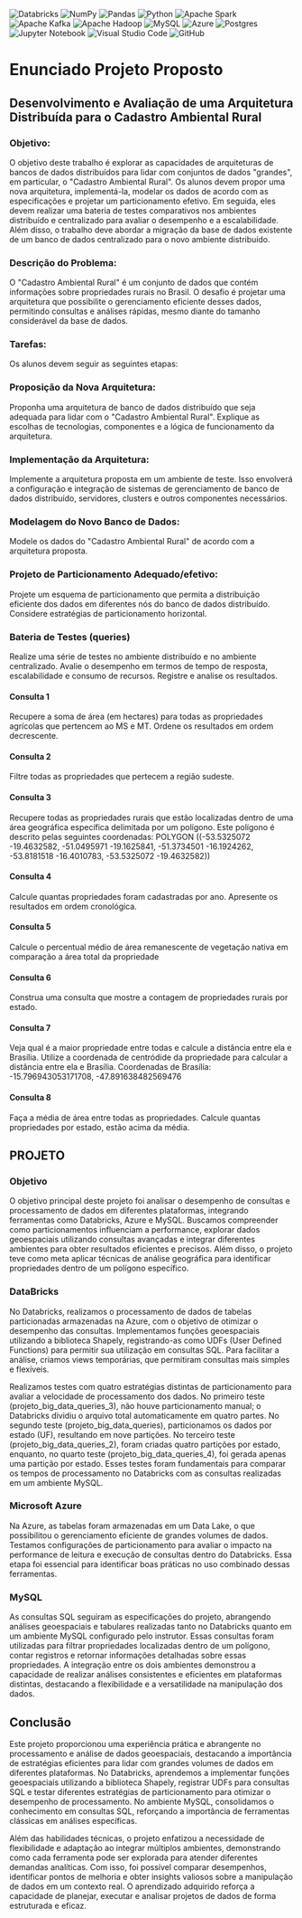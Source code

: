 ![Databricks](https://img.shields.io/badge/databricks-222832?style=for-the-badge&logo=databricks)
![NumPy](https://img.shields.io/badge/numpy-%23013243.svg?style=for-the-badge&logo=numpy&logoColor=white)
![Pandas](https://img.shields.io/badge/pandas-%23150458.svg?style=for-the-badge&logo=pandas&logoColor=white)
![Python](https://img.shields.io/badge/python-3670A0?style=for-the-badge&logo=python&logoColor=ffdd54)
![Apache Spark](https://img.shields.io/badge/Apache%20Spark-FDEE21?style=for-the-badge&logo=apachespark&logoColor=black)
![Apache Kafka](https://img.shields.io/badge/Apache%20Kafka-000?style=for-the-badge&logo=apachekafka)
![Apache Hadoop](https://img.shields.io/badge/Apache%20Hadoop-66CCFF?style=for-the-badge&logo=apachehadoop&logoColor=black)
![MySQL](https://img.shields.io/badge/mysql-4479A1.svg?style=for-the-badge&logo=mysql&logoColor=white)
![Azure](https://img.shields.io/badge/azure-%230072C6.svg?style=for-the-badge&logo=microsoftazure&logoColor=white)
![Postgres](https://img.shields.io/badge/postgres-%23316192.svg?style=for-the-badge&logo=postgresql&logoColor=white)
![Jupyter Notebook](https://img.shields.io/badge/jupyter-white?style=for-the-badge&logo=jupyter&logoColor=orange)
![Visual Studio Code](https://img.shields.io/badge/Visual%20Studio%20Code-0078d7.svg?style=for-the-badge&logo=visual-studio-code&logoColor=white)
![GitHub](https://img.shields.io/badge/github-%23121011.svg?style=for-the-badge&logo=github&logoColor=white)

# Enunciado Projeto Proposto

## Desenvolvimento e Avaliação de uma Arquitetura Distribuída para o Cadastro Ambiental Rural

### Objetivo:
O objetivo deste trabalho é explorar as capacidades de arquiteturas de bancos de dados distribuídos para lidar com conjuntos de dados "grandes", em particular, o "Cadastro Ambiental Rural". Os alunos devem propor uma nova arquitetura, implementá-la, modelar os dados de acordo com as especificações e projetar um particionamento efetivo. Em seguida, eles devem realizar uma bateria de testes comparativos nos ambientes distribuído e centralizado para avaliar o desempenho e a escalabilidade. Além disso, o trabalho deve abordar a migração da base de dados existente de um banco de dados centralizado para o novo ambiente distribuído.

### Descrição do Problema:
O "Cadastro Ambiental Rural" é um conjunto de dados que contém informações sobre propriedades rurais no Brasil. O desafio é projetar uma arquitetura que possibilite o gerenciamento eficiente desses dados, permitindo consultas e análises rápidas, mesmo diante do tamanho considerável da base de dados.

### Tarefas:
Os alunos devem seguir as seguintes etapas:

### Proposição da Nova Arquitetura:
Proponha uma arquitetura de banco de dados distribuído que seja adequada para lidar com o "Cadastro Ambiental Rural". Explique as escolhas de tecnologias, componentes e a lógica de funcionamento da arquitetura.

### Implementação da Arquitetura:
Implemente a arquitetura proposta em um ambiente de teste. Isso envolverá a configuração e integração de sistemas de gerenciamento de banco de dados distribuído, servidores, clusters e outros componentes necessários.

### Modelagem do Novo Banco de Dados:
Modele os dados do "Cadastro Ambiental Rural" de acordo com a arquitetura proposta.

### Projeto de Particionamento Adequado/efetivo:
Projete um esquema de particionamento que permita a distribuição eficiente dos dados em diferentes nós do banco de dados distribuído. Considere estratégias de particionamento horizontal.

### Bateria de Testes (queries)
Realize uma série de testes no ambiente distribuído e no ambiente centralizado. Avalie o desempenho em termos de tempo de resposta, escalabilidade e consumo de recursos. Registre e analise os resultados.

#### Consulta 1
Recupere a soma de área (em hectares) para todas as propriedades agrícolas que pertencem ao MS e MT. Ordene os resultados em ordem decrescente.

#### Consulta 2
Filtre todas as propriedades que pertecem a região sudeste. 

#### Consulta 3
Recupere todas as propriedades rurais que estão localizadas dentro de uma área geográfica específica delimitada por um polígono. Este polígono é descrito pelas seguintes coordenadas: POLYGON ((-53.5325072 -19.4632582, -51.0495971 -19.1625841, -51.3734501 -16.1924262, -53.8181518 -16.4010783, -53.5325072 -19.4632582))

#### Consulta 4
Calcule quantas propriedades foram cadastradas por ano. Apresente os resultados em ordem cronológica.

#### Consulta 5
Calcule o percentual médio de área remanescente de vegetação nativa em comparação a área total da propriedade

#### Consulta 6
Construa uma consulta que mostre a contagem de propriedades rurais por estado.

#### Consulta 7
Veja qual é a maior propriedade entre todas e calcule a distância entre ela e Brasília. Utilize a coordenada de centródide da propriedade para calcular a distância entre ela e Brasília. Coordenadas de Brasília: -15.796943053171708, -47.891638482569476

#### Consulta 8
Faça a média de área entre todas as propriedades. Calcule quantas propriedades por estado, estão acima da média. 

## PROJETO

### Objetivo

O objetivo principal deste projeto foi analisar o desempenho de consultas e processamento de dados em diferentes plataformas, integrando ferramentas como Databricks, Azure e MySQL. Buscamos compreender como particionamentos influenciam a performance, explorar dados geoespaciais utilizando consultas avançadas e integrar diferentes ambientes para obter resultados eficientes e precisos. Além disso, o projeto teve como meta aplicar técnicas de análise geográfica para identificar propriedades dentro de um polígono específico.

### DataBricks

No Databricks, realizamos o processamento de dados de tabelas particionadas armazenadas na Azure, com o objetivo de otimizar o desempenho das consultas. Implementamos funções geoespaciais utilizando a biblioteca Shapely, registrando-as como UDFs (User Defined Functions) para permitir sua utilização em consultas SQL. Para facilitar a análise, criamos views temporárias, que permitiram consultas mais simples e flexíveis.

Realizamos testes com quatro estratégias distintas de particionamento para avaliar a velocidade de processamento dos dados. No primeiro teste (projeto_big_data_queries_3), não houve particionamento manual; o Databricks dividiu o arquivo total automaticamente em quatro partes. No segundo teste (projeto_big_data_queries), particionamos os dados por estado (UF), resultando em nove partições. No terceiro teste (projeto_big_data_queries_2), foram criadas quatro partições por estado, enquanto, no quarto teste (projeto_big_data_queries_4), foi gerada apenas uma partição por estado. Esses testes foram fundamentais para comparar os tempos de processamento no Databricks com as consultas realizadas em um ambiente MySQL.

### Microsoft Azure

Na Azure, as tabelas foram armazenadas em um Data Lake, o que possibilitou o gerenciamento eficiente de grandes volumes de dados. Testamos configurações de particionamento para avaliar o impacto na performance de leitura e execução de consultas dentro do Databricks. Essa etapa foi essencial para identificar boas práticas no uso combinado dessas ferramentas.

### MySQL 

As consultas SQL seguiram as especificações do projeto, abrangendo análises geoespaciais e tabulares realizadas tanto no Databricks quanto em um ambiente MySQL configurado pelo instrutor. Essas consultas foram utilizadas para filtrar propriedades localizadas dentro de um polígono, contar registros e retornar informações detalhadas sobre essas propriedades. A integração entre os dois ambientes demonstrou a capacidade de realizar análises consistentes e eficientes em plataformas distintas, destacando a flexibilidade e a versatilidade na manipulação dos dados.

## Conclusão

Este projeto proporcionou uma experiência prática e abrangente no processamento e análise de dados geoespaciais, destacando a importância de estratégias eficientes para lidar com grandes volumes de dados em diferentes plataformas. No Databricks, aprendemos a implementar funções geoespaciais utilizando a biblioteca Shapely, registrar UDFs para consultas SQL e testar diferentes estratégias de particionamento para otimizar o desempenho de processamento. No ambiente MySQL, consolidamos o conhecimento em consultas SQL, reforçando a importância de ferramentas clássicas em análises específicas.

Além das habilidades técnicas, o projeto enfatizou a necessidade de flexibilidade e adaptação ao integrar múltiplos ambientes, demonstrando como cada ferramenta pode ser explorada para atender diferentes demandas analíticas. Com isso, foi possível comparar desempenhos, identificar pontos de melhoria e obter insights valiosos sobre a manipulação de dados em um contexto real. O aprendizado adquirido reforça a capacidade de planejar, executar e analisar projetos de dados de forma estruturada e eficaz.
